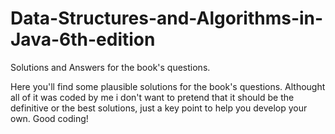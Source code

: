 # Data-Structures-and-Algorithms-in-Java-6th-edition
Solutions and Answers for the book's questions.

Here you'll find some plausible solutions for the book's questions. Althought all of it was coded by me i don't want to pretend that it should be the definitive or the best solutions, just a key point to help you develop your own. Good coding!
